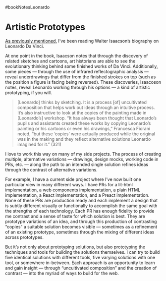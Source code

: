 #bookNotesLeonardo

# Artistic Prototypes

[As previously mentioned](/2022/obscure-things-power-the-imagination/), I’ve been reading Walter Isaacson’s biography on Leonardo Da Vinci.

At one point in the book, Isaacson notes that through the discovery of related sketches and cartoons, art historians are able to see the evolutionary thinking behind some finished works of Da Vinci. Additionally, some pieces — through the use of infrared reflectographic analysis — reveal underdrawings that differ from the finished strokes on top (such as the position a figure is facing being reversed). These discoveries, Isaacoson notes, reveal Leonardo working through his options — a kind of artistic prototyping, if you will.

> [Leonardo] thinks by sketching. It is a process [of] uncultivated composition that helps work out ideas through an intuitive process. It’s also instructive to look at the copies of the painting made in [Leonardo’s] workshop. “It has always been thought that Leonardo’s pupils and assistants created these works by copying Leonardo’s painting or his cartoons or even his drawings,” Francesca Fiorani noted, “but these ‘copies’ were actually produced while the original was in the making and they reflect alternative solutions Leonardo imagined for it.” (321)

I love to work this way on many of my side projects. The process of creating multiple, alternative variations — drawings, design mocks, working code in PRs, etc. — along the path to an intended single solution refines ideas through the contrast of alternative variations.

For example, I have a current side project where I’ve now built one particular view in many different ways. I have PRs for a lit-html implementation, a web components implementation, a plain HTML implementation, a React implementation, and a Preact implementation. None of these PRs are production ready and each implement a design that is subtly different visually or functionally to accomplish the same goal with the strengths of each technology. Each PR has enough fidelity to provide me contrast and a sense of taste for which solution is best. They are prototype variations of an idea, and through this production of contrasting “copies” a suitable solution becomes visible — sometimes as a refinement of an existing prototype, sometimes through the mixing of different ideas across prototypes.

But it’s not only about prototyping solutions, but also prototyping the techniques and tools for building the solutions themselves. I can try to build five identical solutions with different tools, five varying solutions with one tool, or somewhere in-between. Each approach is an opportunity to learn and gain insight — through “uncultivated composition” and the creation of contrast — into the myriad of ways to build for the web.
